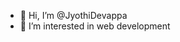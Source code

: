 - 👋 Hi, I’m @JyothiDevappa
- 👀 I’m interested in web development 
  

<!---
JyothiDevappa/JyothiDevappa is a ✨ special ✨ repository because its `README.md` (this file) appears on your GitHub profile.
You can click the Preview link to take a look at your changes.
--->
